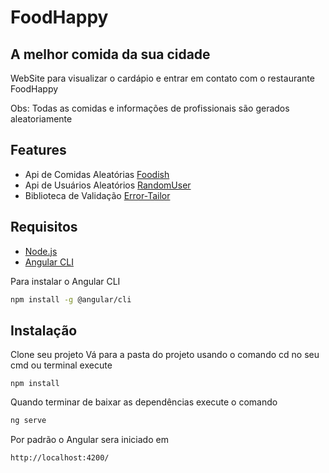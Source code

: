 # FoodHappy
## A melhor comida da sua cidade

WebSite para visualizar o cardápio e entrar em contato com o restaurante FoodHappy

Obs: Todas as comidas e informações de profissionais são gerados aleatoriamente

## Features

- Api de Comidas Aleatórias [Foodish](https://github.com/surhud004/Foodish)
- Api de Usuários Aleatórios [RandomUser](https://randomuser.me/)
- Biblioteca de Validação [Error-Tailor](https://github.com/ngneat/error-tailor)

## Requisitos

- [Node.js](https://nodejs.org/)
- [Angular CLI](https://angular.io/guide/setup-local)

Para instalar o Angular CLI
 ```sh
npm install -g @angular/cli
```

## Instalação

Clone seu projeto
Vá para a pasta do projeto usando o comando cd no seu cmd ou terminal execute
```
npm install
```
Quando terminar de baixar as dependências execute o comando
```sh
ng serve
```
Por padrão o Angular sera iniciado em
```sh
http://localhost:4200/
```
